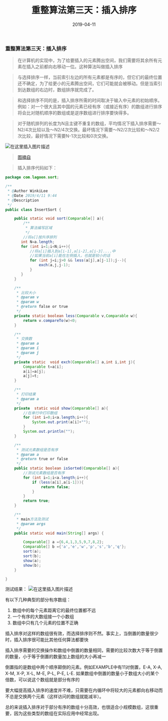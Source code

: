 ﻿---
title: 重整算法第三天：插入排序
date: 2019-04-11
tags: 算法
---
<meta name="referrer" content="no-referrer" />

###  重整算法第三天：插入排序
>在计算机的实现中，为了给要插入的元素腾出空间，我们需要将其余所有元素在插入之前都向右移动一位。这种算法叫做插入排序

>与选择排序一样，当前索引左边的所有元素都是有序的，但它们的最终位置还不确定，为了给更小的元素腾出空间，它们可能就会被移动。但是当索引到达数组的右边时，数组排序就完成了。


>和选择排序不同的是，插入排序所需的时间取决于输入中元素的初始顺序。
例如：对一个很大且其中国的元素已经有序（或接近有序）的数组进行排序将会比对随机顺序的数组或是逆序数组进行排序要快得多。



>对于随机排列的长度为N且主键不重复的数组，平均情况下插入排序需要～N2/4次比较以及～N2/4次交换。最坏情况下需要～N2/2次比较和～N2/2次比较，最好情况下需要N-1次比较和0次交换。


![在这里插入图片描述](https://img-blog.csdnimg.cn/20190411102318270.png?x-oss-process=image/watermark,type_ZmFuZ3poZW5naGVpdGk,shadow_10,text_aHR0cHM6Ly9ibG9nLmNzZG4ubmV0L3FxXzQwOTQ4Nzk1,size_16,color_FFFFFF,t_70)


><a href="https://cloud.tencent.com/developer/article/1350569">图摘自</a>

>插入排序代码如下：
>

```java
package com.lagoon.sort;

/**
 * @Author WinkiLee
 * @Date 2019/4/11 9:44
 * @Description
 */
public class InsertSort {

    public static void sort(Comparable[] a){
        /**
         * 算法编写区域
         */
        //将a[]按升序排列
       int N=a.length;
       for (int i=1;i<N;i++){
           //将a[i]插入到a[i-1],a[i-2],a[i-3]....中
           //如果当前a[i]能在左侧插入，也就是较小的话
           for (int j=i;j>0 && less(a[j],a[j-1]);j--){
               exch(a,j,j-1);
           }
       }
    }

    /**
     * 比较大小
     * @param v
     * @param w
     * @return false or true
     */
    private static boolean less(Comparable v,Comparable w){
        return v.compareTo(w)<0;
    }

    /**
     * 交换数
     * @param a
     * @param i
     * @param j
     */
    private static  void exch(Comparable[] a,int i,int j){
        Comparable t=a[i];
        a[i]=a[j];
        a[j]=t;
    }

    /**
     * 打印结果
     * @param a
     */
    private  static void show(Comparable[] a){
        //在单行中打印数组
        for (int i=0;i<a.length;i++){
            System.out.print(a[i]+"");
        }
        System.out.println("");
    }

    /**
     * 测试元素数组是否有序
     * @param a
     * @return true or false
     */
    public static boolean isSorted(Comparable[] a){
        //测试元素数组是否有序
        for (int i=1;i<a.length;i++){
            if (less(a[i],a[i-1])){
                return false;
            }
        }
        return true;
    }

    /**
     * main方法及测试
     * @param args
     */
    public static void main(String[] args) {

        Comparable[] a ={6,4,1,3,5,9,7,8,2};
        Comparable[] b ={'a','e','w','p','s','b','q'};
        sort(a);
        sort(b);
        show(a);
        show(b);
    }

}
```


测试结果：
![在这里插入图片描述](https://img-blog.csdnimg.cn/20190411102515608.png)


有以下几种典型的部分有序数组：
1.	数组中的每个元素距离它的最终位置都不远
2.	一个有序的大数组接一个小数组
3.	数组中只有几个元素的位置不正确

插入排序对这样的数组很有效，而选择排序则不然。事实上，当倒置的数量很少时，插入排序很可能比其他任何算法都要快

插入排序需要的交换操作和数组中倒置的数量相同，需要的比较次数大于等于倒置的数量，小于等于倒置的数量加上数组的大小再减一

倒置指的是数组中两个顺序颠倒的元素。例如EXAMPLE中有11对倒置，E-A, X-A, X-M, X-P, X-L, M-E, P-L, P-E, L-E.
如果数组中倒置的数量小于数组大小的某个倍数，可以说这个数组就是部分有序的

要大幅提高插入排序的速度并不难，只需要在内循环中将较大的元素都向右移动而不总是交换两个元素（这样访问的数组就能减半）。

总的来说插入排序对于部分有序的数组十分高效，也很适合小规模数组，这很重要，因为这些类型的数组在实际应用中经常出现。

